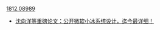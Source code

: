 [1812.08989](https://arxiv.org/pdf/1812.08989)

* [沈向洋等重磅论文：公开微软小冰系统设计，迄今最详细！](https://zhuanlan.zhihu.com/p/53533602)